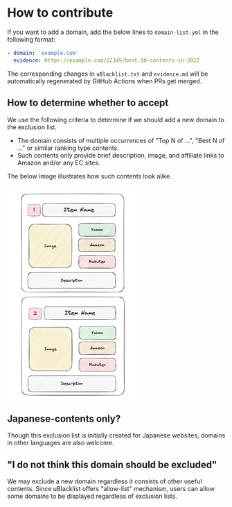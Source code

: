 # How to contribute

If you want to add a domain, add the below lines to `domain-list.yml` in the following format:

```yaml
- domain: 'example.com'
  evidence: https://example.com/12345/best-10-contents-in-2022
```

The corresponding changes in `uBlacklist.txt` and `evidence.md` will be automatically regenerated by GitHub Actions
when PRs get merged.

## How to determine whether to accept

We use the following criteria to determine if we should add a new domain to the exclusion list.

- The domain consists of multiple occurrences of "Top N of ...", "Best N of ..." or similar ranking type contents.
- Such contents only provide brief description, image, and affiliate links to Amazon and/or any EC sites.

The below image illustrates how such contents look alike.

<img src="images/example-of-target.png">

## Japanese-contents only?

Though this exclusion list is initially created for Japanese websites,
domains in other languages are also welcome.


## "I do not think this domain should be excluded"

We may exclude a new domain regardless it consists of other useful contents.
Since uBlacklist offers "allow-list" mechanism, users can allow some domains to be displayed regardless of exclusion lists.
